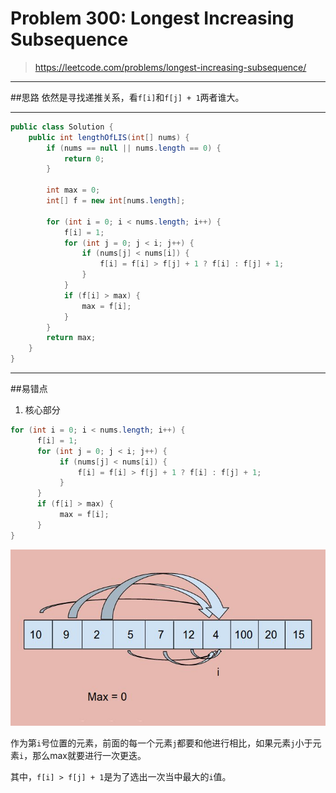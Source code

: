 # Problem 300: Longest Increasing Subsequence


> https://leetcode.com/problems/longest-increasing-subsequence/

---------------------------------
##思路
依然是寻找递推关系，看```f[i]```和```f[j] + 1```两者谁大。

----------------------------------------
```java
public class Solution {
    public int lengthOfLIS(int[] nums) {
        if (nums == null || nums.length == 0) {
            return 0;
        }
        
        int max = 0;
        int[] f = new int[nums.length];
        
        for (int i = 0; i < nums.length; i++) {
            f[i] = 1;
            for (int j = 0; j < i; j++) {
                if (nums[j] < nums[i]) {
                    f[i] = f[i] > f[j] + 1 ? f[i] : f[j] + 1;
                }
            }
            if (f[i] > max) {
                max = f[i];
            }
        }
        return max;
    }
}
```

------------------
##易错点

1. 核心部分
```java
for (int i = 0; i < nums.length; i++) {
      f[i] = 1;
      for (int j = 0; j < i; j++) {
           if (nums[j] < nums[i]) {
               f[i] = f[i] > f[j] + 1 ? f[i] : f[j] + 1;
           }
      }
      if (f[i] > max) {
           max = f[i];
      }
}
```
![](LIS.jpg)

作为第```i```号位置的元素，前面的每一个元素```j```都要和他进行相比，如果元素```j```小于元素```i```，那么max就要进行一次更迭。

其中，```f[i] > f[j] + 1```是为了选出一次当中最大的```i```值。






















